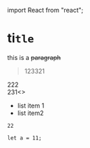import React from "react";

# ti`tle`

this is a ~~paragraph~~

> 123321

<div test={{a:{b:[2]}}}>222</div>
231<><div test={true}></div></>

- list item 1
- list item2

```
22
```

    let a = 11;
